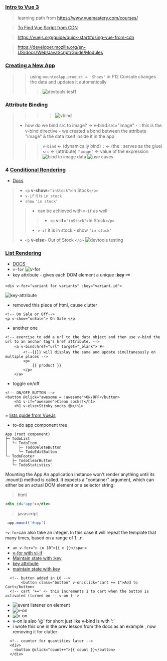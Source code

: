 ###  [Intro to Vue 3](https://www.vuemastery.com/courses/intro-to-vue-3/)
> learning path from https://www.vuemastery.com/courses/

> [To Find Vue Script from CDN](https://vuejs.org/guide/quick-start.html#using-vue-from-cdn)

> https://vuejs.org/guide/quick-start#using-vue-from-cdn

> https://developer.mozilla.org/en-US/docs/Web/JavaScript/Guide/Modules 
### [Creating a New App](https://www.vuemastery.com/courses/intro-to-vue-3/creating-the-vue-app-vue3)
>> using `mountedApp.product = 'Shoes'`  in F12 Console changes the data and updates it automatically
>>>![devtools test1](assets/images/update-devtools.png)
###  Attribute Binding
>>>> ![vbind](assets/images/vbind.png)
>- how do we bind src to image? -> v-bind:src="image" - 💡this is the v-bind directive - we created a bond between the attribute "image" & the data itself inside it in the app 
>>> `v-bind` <-  (dynamically bind)  `:` <- (the : serves as the glue) `src` <- (attribute) `"image"` <- value of the expression 
>> ![bind to image data](assets/images/binds-image-to-imagedata.png)
> ![use cases](assets/images/vbind-usecases.png)
### 4 [Conditional Rendering](https://www.vuemastery.com/courses/intro-to-vue-3/conditional-rendering-vue3) 
- [Docs](https://vuejs.org/guide/essentials/conditional.html)
>- `<p` **v-show**=`"inStock">`In Stock`</p>` 
>- `v-if` it is `in stock` 
>- `show` `'in stock'`
>>- can be achieved with `v-if` as well
>>>-  `<p` **v-if**=`"inStock">`In Stock`</p>` 
>>- `v-if` it is in stock - show `'in stock'`
>- `<p` **v-else**`>` Out of Stock `</p>`
> ![devtools testing](assets/images/devtools-real-time-render.png)
### [List Rendering](https://www.vuemastery.com/courses/intro-to-vue-3/list-rendering-vue3) 
- [DOCS](https://vuejs.org/guide/essentials/list.html)
- `v-for`
  ![v-for](assets/images/v-for.png)
- key attribute - gives each DOM element a unique **:key** 🗝️ 
```
<div v-for="variant for variants" :key="variant.id">
```
  ![key-attribute](assets/images/key-attribute.png)

- removed this piece of html, cause clutter 
```
<!-- On Sale or Off-->
<p v-show="onSale"> On Sale </p 
```
- another one
```
<!-- exercise to add a url to the data object and then use v-bind the url to an anchor tag's href attribute. -->
    <a v-bind:href="url" target="_blank"> 💗⭐
        <!--{{}} will display the same and update simultaneously on multiple places -->
        <p>
            {{ product }}
        </p>
    </a>
```
- toggle on/off
```
<!-- ON/OFF BUTTON -->
<button @click="awesome = !awesome">ON/OFF</button>
    <h1 v-if="awesome">Clean socks!</h1>
    <h1 v-else>Stinky socks 😢</h1>
```
= [lists guide from VueJs](https://vuejs.org/guide/essentials/list.html)
- to-do app component tree
```
App (root component)
├─ TodoList
│  └─ TodoItem
│     ├─ TodoDeleteButton
│     └─ TodoEditButton
└─ TodoFooter
   ├─ TodoClearButton
   └─ TodoStatistics`
```
Mounting the App​
An application instance won't render anything until its .mount() method is called. It expects a "container" argument, which can either be an actual DOM element or a selector string:
>html
```html
<div id="app"></div> 
```
>javascript
```javascript
 app.mount('#app') 
 ```
-`v-for`can also take an integer. In this case it will repeat the template that many times, based on a range of 1...n.
- ```an v-for="n in 10">{{ n }}</span>```
- [v-for with vi-if](https://vuejs.org/guide/essentials/list.html#v-for-with-v-if)
- [Maintain state with :key](https://vuejs.org/guide/essentials/list.html#v-for-with-v-if)
- [key attribute](https://vuejs.org/api/built-in-special-attributes.html#key)
- [maintain state with key](https://vuejs.org/guide/essentials/list#maintaining-state-with-key)
```
  <!-- button added in L6 -->
       <button class="button" v-on:click="cart += 1">Add to Cart</button>   
  <!-- cart '+=' <- this increments 1 to cart when the button is activated (turned on -- v-on )-->
```
- ![event listener on element](/assets/images/listening-for-events-on-element.png)
- ![v-on](/assets/images/v-on-introduction.png)
- ![v-on](assets/images/v-on.png)
- v-on is also '@' for short just like v-bind is with ':'
- i wrote this one in the prev lesson from the docs as an example , now removing it for clutter
```
  <!-- counter for quantities later -->
  <div>
    <button @click="count++">{{ count }}</button>
  </div>
```